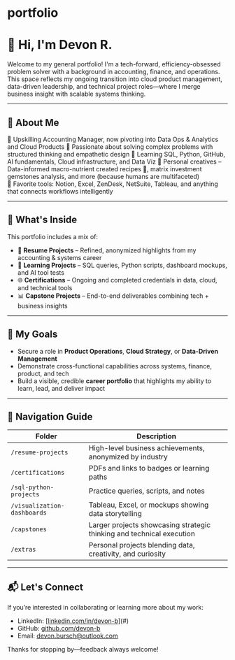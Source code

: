 # portfolio

# 👋 Hi, I'm Devon R.

Welcome to my general portfolio! I'm a tech-forward, efficiency-obsessed problem solver with a background in accounting, finance, and operations. This space reflects my ongoing transition into cloud product management, data-driven leadership, and technical project roles—where I merge business insight with scalable systems thinking.

---

## 🧠 About Me

🔹 Upskilling Accounting Manager, now pivoting into Data Ops & Analytics and Cloud Products
   🔹 Passionate about solving complex problems with structured thinking and empathetic design
🔹 Learning SQL, Python, GitHub, AI fundamentals, Cloud infrastructure, and Data Viz
🔹 Personal creatives – Data-informed macro-nutrient created recipes 🍲, matrix investment gemstones analysis, and more (because humans are multifaceted)  
🔹 Favorite tools: Notion, Excel, ZenDesk, NetSuite, Tableau, and anything that connects workflows intelligently

---

## 📂 What's Inside

This portfolio includes a mix of:
- 📘 **Resume Projects** – Refined, anonymized highlights from my accounting & systems career
- 🧪 **Learning Projects** – SQL queries, Python scripts, dashboard mockups, and AI tool tests
- 🌐 **Certifications** – Ongoing and completed credentials in data, cloud, and technical tools
- 📊 **Capstone Projects** – End-to-end deliverables combining tech + business insights


---

## 🎯 My Goals

- Secure a role in **Product Operations**, **Cloud Strategy**, or **Data-Driven Management**
- Demonstrate cross-functional capabilities across systems, finance, product, and tech
- Build a visible, credible **career portfolio** that highlights my ability to learn, lead, and deliver impact

---

## 🧭 Navigation Guide

| Folder | Description |
|--------|-------------|
| `/resume-projects` | High-level business achievements, anonymized by industry |
| `/certifications` | PDFs and links to badges or learning paths |
| `/sql-python-projects` | Practice queries, scripts, and notes |
| `/visualization-dashboards` | Tableau, Excel, or mockups showing data storytelling |
| `/capstones` | Larger projects showcasing strategic thinking and technical execution |
| `/extras` | Personal projects blending data, creativity, and curiosity |

---

## 📬 Let's Connect

If you’re interested in collaborating or learning more about my work:

- LinkedIn: [[linkedin.com/in/devon-b](https://www.linkedin.com/in/devon-r-83303716/)](#)
- GitHub: [github.com/devon-b](#)
- Email: devon.bursch@outlook.com

Thanks for stopping by—feedback always welcome!
